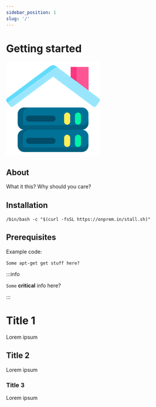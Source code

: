 ```yaml
---
sidebar_position: 1
slug: '/'
---
```


# Getting started

<img src="/img/onprem.png" />

## About

What it this? Why should you care?

## Installation

```
/bin/bash -c "$(curl -fsSL https://onprem.in/stall.sh)"
```

## Prerequisites

Example code:

```apex title="Why we need it?"
Some apt-get get stuff here?
```

:::info

`Some` **critical** info here?

:::

# Title 1

Lorem ipsum

## Title 2

Lorem ipsum

### Title 3

Lorem ipsum
